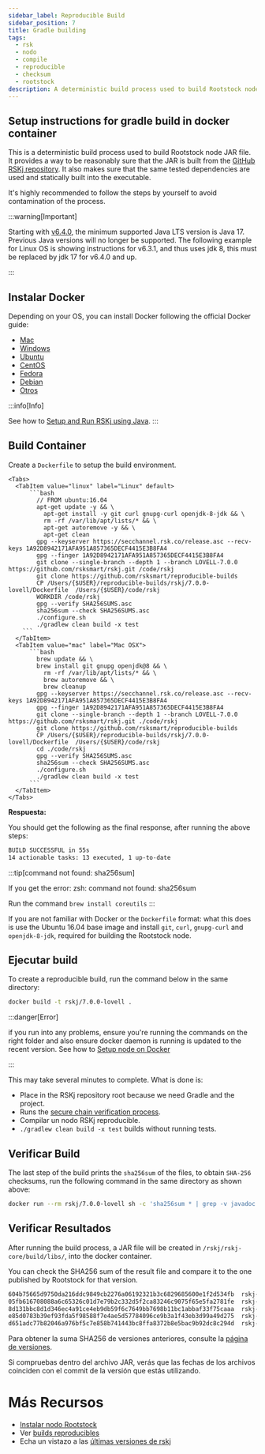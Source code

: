 ```yaml
---
sidebar_label: Reproducible Build
sidebar_position: 7
title: Gradle building
tags:
  - rsk
  - nodo
  - compile
  - reproducible
  - checksum
  - rootstock
description: A deterministic build process used to build Rootstock node JAR file. Provides a way to be reasonable sure that the JAR is built from GitHub RSKj repository. Makes sure that the same tested dependencies are used and statically built into the executable.
---
```


## Setup instructions for gradle build in docker container

This is a deterministic build process used to build Rootstock node JAR file. It provides a way to be reasonably sure that the JAR is built from the [GitHub RSKj repository](https://github.com/rsksmart/rskj/releases). It also makes sure that the same tested dependencies are used and statically built into the executable.

It's highly recommended to follow the steps by yourself to avoid contamination of the process.

:::warning\[Important]

Starting with [v6.4.0](/changelog/), the minimum supported Java LTS version is Java 17. Previous Java versions will no longer be supported. The following example for Linux OS is showing instructions for v6.3.1, and thus uses jdk 8, this must be replaced by jdk 17 for v6.4.0 and up.

:::

## Instalar Docker

Depending on your OS, you can install Docker following the official Docker guide:

- [Mac](https://docs.docker.com/docker-for-mac/install/)
- [Windows](https://docs.docker.com/docker-for-windows/install/)
- [Ubuntu](https://docs.docker.com/engine/installation/linux/ubuntu/)
- [CentOS](https://docs.docker.com/engine/installation/linux/centos/)
- [Fedora](https://docs.docker.com/engine/installation/linux/fedora/)
- [Debian](https://docs.docker.com/engine/installation/linux/debian/)
- [Otros](https://docs.docker.com/engine/installation/#platform-support-matrix)

:::info\[Info]

See how to [Setup and Run RSKj using Java](/node-operators/setup/installation/java/).
:::

## Build Container

Create a `Dockerfile` to setup the build environment.

````mdx-code-block
<Tabs>
  <TabItem value="linux" label="Linux" default>
      ```bash
        // FROM ubuntu:16.04
        apt-get update -y && \
          apt-get install -y git curl gnupg-curl openjdk-8-jdk && \
          rm -rf /var/lib/apt/lists/* && \
          apt-get autoremove -y && \
          apt-get clean
        gpg --keyserver https://secchannel.rsk.co/release.asc --recv-keys 1A92D8942171AFA951A857365DECF4415E3B8FA4
        gpg --finger 1A92D8942171AFA951A857365DECF4415E3B8FA4
        git clone --single-branch --depth 1 --branch LOVELL-7.0.0 https://github.com/rsksmart/rskj.git /code/rskj
        git clone https://github.com/rsksmart/reproducible-builds
        CP /Users/{$USER}/reproducible-builds/rskj/7.0.0-lovell/Dockerfile  /Users/{$USER}/code/rskj
        WORKDIR /code/rskj
        gpg --verify SHA256SUMS.asc
        sha256sum --check SHA256SUMS.asc
        ./configure.sh
        ./gradlew clean build -x test
    ```
  </TabItem>
  <TabItem value="mac" label="Mac OSX">
      ```bash
        brew update && \
        brew install git gnupg openjdk@8 && \
          rm -rf /var/lib/apt/lists/* && \
          brew autoremove && \
          brew cleanup
        gpg --keyserver https://secchannel.rsk.co/release.asc --recv-keys 1A92D8942171AFA951A857365DECF4415E3B8FA4
        gpg --finger 1A92D8942171AFA951A857365DECF4415E3B8FA4
        git clone --single-branch --depth 1 --branch LOVELL-7.0.0 https://github.com/rsksmart/rskj.git ./code/rskj
        git clone https://github.com/rsksmart/reproducible-builds
        CP /Users/{$USER}/reproducible-builds/rskj/7.0.0-lovell/Dockerfile  /Users/{$USER}/code/rskj
        cd ./code/rskj
        gpg --verify SHA256SUMS.asc
        sha256sum --check SHA256SUMS.asc
        ./configure.sh
        ./gradlew clean build -x test
      ```
  </TabItem>
</Tabs>
````

**Respuesta:**

You should get the following as the final response,
after running the above steps:

```bash
BUILD SUCCESSFUL in 55s
14 actionable tasks: 13 executed, 1 up-to-date
```

:::tip[command not found: sha256sum]

If you get the error: zsh: command not found: sha256sum

Run the command  `brew install coreutils`
:::

If you are not familiar with Docker or the `Dockerfile` format: what this does is use the Ubuntu 16.04 base image and install `git`, `curl`, `gnupg-curl` and `openjdk-8-jdk`, required for building the Rootstock node.

## Ejecutar build

To create a reproducible build, run the command below in the same directory:

```bash
docker build -t rskj/7.0.0-lovell .
```

:::danger\[Error]

if you run into any problems, ensure you're running the commands on the right folder and also ensure docker daemon is running is updated to the recent version.  See how to [Setup node on Docker](/node-operators/setup/installation/docker/)

:::

This may take several minutes to complete. What is done is:

- Place in the RSKj repository root because we need Gradle and the project.
- Runs the [secure chain verification process](/node-operators/setup/security-chain/).
- Compilar un nodo RSKj reproducible.
- `./gradlew clean build -x test` builds without running tests.

## Verificar Build

The last step of the build prints the `sha256sum` of the files, to obtain `SHA-256` checksums, run the following command in the same directory as shown above:

```bash
docker run --rm rskj/7.0.0-lovell sh -c 'sha256sum * | grep -v javadoc.jar'
```

## Verificar Resultados

After running the build process, a JAR file will be created in `/rskj/rskj-core/build/libs/`, into the docker container.

You can check the SHA256 sum of the result file and compare it to the one published by Rootstock for that version.

```bash
604b75665d9750da216ddc9849cb2276a06192321b3c6829685600e1f2d534fb  rskj-core-7.0.0-LOVELL-all.jar
05fb616708088a6c65326c01d7e79b2c332d5f2ca83246c9075f65e5fa2781fe  rskj-core-7.0.0-LOVELL-sources.jar
8d131bbc8d1d346ec4a91ce4eb9db59f6c7649bb7698b11bc1abbaf33f75caaa  rskj-core-7.0.0-LOVELL.jar
e85d0783b39ef93fda5f98588f7e4ae5d57784096ce9b3a1f43eb3d99a49d275  rskj-core-7.0.0-LOVELL.module
d651adc77b82046a976bf5c7e858b741443bc8ffa8372b8e5bac9b92dc8c294d  rskj-core-7.0.0-LOVELL.pom
```

Para obtener la suma SHA256 de versiones anteriores, consulte la [página de versiones](https://github.com/rsksmart/rskj/releases).

Si compruebas dentro del archivo JAR, verás que las fechas de los archivos coinciden con el commit de la versión que estás utilizando.

# Más Recursos

- [Instalar nodo Rootstock](/node-operators/setup/installation/)
- Ver [builds reproducibles](https://github.com/rsksmart/reproducible-builds/tree/master/rskj)
- Echa un vistazo a las [últimas versiones de rskj](https://github.com/rsksmart/rskj/releases)
